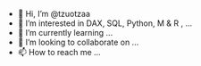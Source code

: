 - 👋 Hi, I’m @tzuotzaa
- 👀 I’m interested in DAX, SQL, Python, M & R , ...
- 🌱 I’m currently learning ...
- 💞️ I’m looking to collaborate on ...
- 📫 How to reach me ...

<!---
tzuotzaa/tzuotzaa is a ✨ special ✨ repository because its `README.md` (this file) appears on your GitHub profile.
You can click the Preview link to take a look at your changes.
--->

